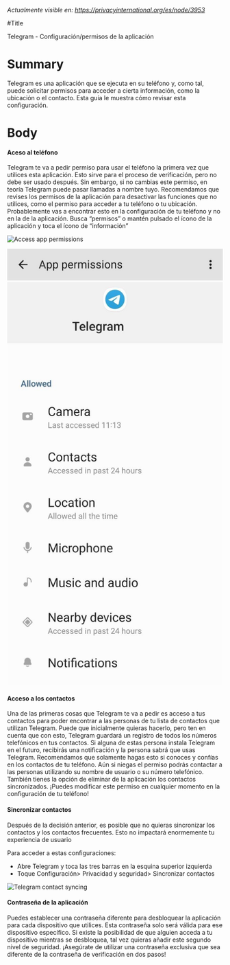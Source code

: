 *Actualmente visible en: https://privacyinternational.org/es/node/3953*

#Title

Telegram - Configuración/permisos de la aplicación


# Summary

Telegram es una aplicación que se ejecuta en su teléfono y, como tal, puede solicitar permisos para acceder a cierta información, como la ubicación o el contacto. Esta guía le muestra cómo revisar esta configuración.


# Body

#### Aceso al teléfono

Telegram te va a pedir permiso para usar el teléfono la primera vez que utilices esta aplicación. Esto sirve para el proceso de verificación, pero no debe ser usado después. Sin embargo, si no cambias este permiso, en teoría Telegram puede pasar llamadas a nombre tuyo. Recomendamos que revises los permisos de la aplicación para desactivar las funciones que no utilices, como el permiso para acceder a tu teléfono o tu ubicación. Probablemente vas a encontrar esto en la configuración de tu teléfono y no en la de la aplicación. Busca “permisos” o mantén pulsado el ícono de la aplicación y toca el ícono de “información”

![Access app permissions](../../images/Telegram/tg_appsettings.png?raw=true)

![Telegram permissions](../../images/Telegram/tg_appsettings2.png?raw=true)

#### Acceso a los contactos

Una de las primeras cosas que Telegram te va a pedir es acceso a tus contactos para poder encontrar a las personas de tu lista de contactos que utilizan Telegram. Puede que inicialmente quieras hacerlo, pero ten en cuenta que con esto, Telegram guardará un registro de todos los números telefónicos en tus contactos. Si alguna de estas persona instala Telegram en el futuro, recibirás una notificación y la persona sabrá que usas Telegram. Recomendamos que solamente hagas esto si conoces y confías en los contactos de tu teléfono. Aún si niegas el permiso podrás contactar a las personas utilizando su nombre de usuario o su número telefónico. También tienes la opción de eliminar de la aplicación los contactos sincronizados. ¡Puedes modificar este permiso en cualquier momento en la configuración de tu teléfono!

#### Sincronizar contactos

Después de la decisión anterior, es posible que no quieras sincronizar los contactos y los contactos frecuentes. Esto no impactará enormemente tu experiencia de usuario

Para acceder a estas configuraciones:

* Abre Telegram y toca las tres barras en la esquina superior izquierda
* Toque Configuración> Privacidad y seguridad> Sincronizar contactos

![Telegram contact syncing](../../images/Telegram/tg_contact_Sync.png?raw=true)

#### Contraseña de la aplicación

Puedes establecer una contraseña diferente para desbloquear la aplicación para cada dispositivo que utilices. Esta contraseña solo será válida para ese dispositivo específico. Si existe la posibilidad de que alguien acceda a tu dispositivo mientras se desbloquea, tal vez quieras añadir este segundo nivel de seguridad. ¡Asegúrate de utilizar una contraseña exclusiva que sea diferente de la contraseña de verificación en dos pasos!
